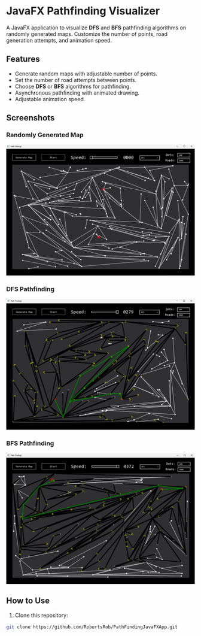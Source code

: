 # JavaFX Pathfinding Visualizer

A JavaFX application to visualize **DFS** and **BFS** pathfinding algorithms on randomly generated maps. Customize the number of points, road generation attempts, and animation speed.


## Features

- Generate random maps with adjustable number of points.
- Set the number of road attempts between points.
- Choose **DFS** or **BFS** algorithms for pathfinding.
- Asynchronous pathfinding with animated drawing.
- Adjustable animation speed.


## Screenshots

### Randomly Generated Map
![Random Map](img/randomMap.png)

### DFS Pathfinding
![DFS Example](img/dfs.png)

### BFS Pathfinding
![BFS Example](img/bfs.png)


## How to Use

1. Clone this repository:

```bash
git clone https://github.com/RobertsRob/PathFindingJavaFXApp.git
```
